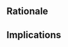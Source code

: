 <!--

Thanks for contributing to cartopy!
Please use this template as a guide to streamline the pull request you are about to make.

Remember: it is significantly easier to merge small pull requests. Consider whether this pull
request could be broken into smaller parts before submitting.

-->



## Rationale

<!-- Please provide detail as to *why* you are making this change. -->


## Implications

<!-- If applicable, to the best of your knowledge, what are the implications of this change? -->


<!--
## Checklist

 * If you have not already done so, ensure you've read and signed the Contributor Licence Agreement (CLA).
   (See the [governance page](http://scitools.org.uk/governance.html) for the CLA and what to do with it).

 * If this is a new feature, please provide an example of its use in the description. We may want to make a
   follow-on pull request to put the example in the gallery!

 * Ensure there is a suitable item in the cartopy test suite for the change you are proposing. 

-->
